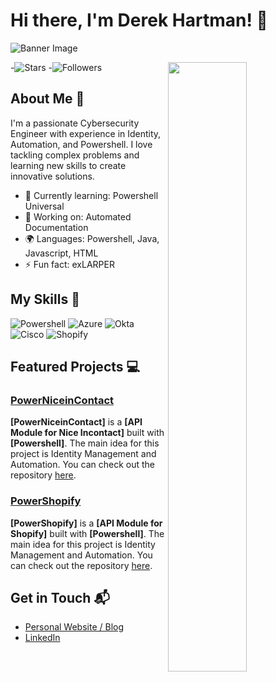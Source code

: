 # Hi there, I'm Derek Hartman! 👋

![Banner Image](https://media.licdn.com/dms/image/D5616AQG6XoDOCDlXZg/profile-displaybackgroundimage-shrink_350_1400/0/1702047806945?e=1721865600&v=beta&t=CznHBu_hqfMRTbfFSEWPBbSV1Wn9cZmHNGOlUsuATVU)

<picture>
    <source media="(prefers-color-scheme: dark)" srcset="https://github-readme-stats.vercel.app/api/top-langs/?username=Derek-Hartman&theme=blue-green&show_icons=true">
    <img align="right" width="50%" src="https://github-readme-stats.vercel.app/api/top-langs/?username=Derek-Hartman&theme=blue-green&show_icons=true">
</picture>

-![Stars](https://img.shields.io/github/stars/Derek-Hartman.svg)
-![Followers](https://img.shields.io/github/followers/Derek-Hartman.svg?style=social&label=Follow&maxAge=2592000)

## About Me 🚀

I'm a passionate Cybersecurity Engineer with experience in Identity, Automation, and Powershell. I love tackling complex problems and learning new skills to create innovative solutions.

- 🌱 Currently learning: Powershell Universal
- 🔭 Working on: Automated Documentation
- 🌍 Languages: Powershell, Java, Javascript, HTML
- ⚡ Fun fact: exLARPER

## My Skills 🧠

![Powershell](https://img.shields.io/badge/Powershell-2CA5E0?style=for-the-badge&logo=powershell&logoColor=white)
![Azure](https://img.shields.io/badge/Microsoft_Azure-0089D6?style=for-the-badge&logo=microsoft-azure&logoColor=white)
![Okta](https://img.shields.io/badge/Okta-007DC1?style=for-the-badge&logo=Okta&logoColor=white)
![Cisco](https://img.shields.io/badge/Cisco-1BA0D7?style=for-the-badge&logo=Cisco&logoColor=white)
![Shopify](https://img.shields.io/badge/Shopify-7AB55C?style=for-the-badge&logo=Shopify&logoColor=white)

## Featured Projects 💻

### [PowerNiceinContact](https://github.com/Derek-Hartman/PowerNiceinContact)

**[PowerNiceinContact]** is a **[API Module for Nice Incontact]** built with **[Powershell]**. The main idea for this project is Identity Management and Automation. You can check out the repository [here](https://github.com/Derek-Hartman/PowerNiceinContact).

### [PowerShopify](https://github.com/Derek-Hartman/PowerShopify)

**[PowerShopify]** is a **[API Module for Shopify]** built with **[Powershell]**. The main idea for this project is Identity Management and Automation. You can check out the repository [here](https://github.com/Derek-Hartman/PowerShopify).

## Get in Touch 📬

- [Personal Website / Blog](https://dereksysadmin.wordpress.com)
- [LinkedIn](https://www.linkedin.com/in/derek-hartman-69a7a94a/)


